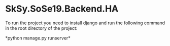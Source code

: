 # SkSy.SoSe19.Backend.HA
<p>To run the project you need to install django and run the following command in the root directory of the project:</p>
<p>*python manage.py runserver*</p>
